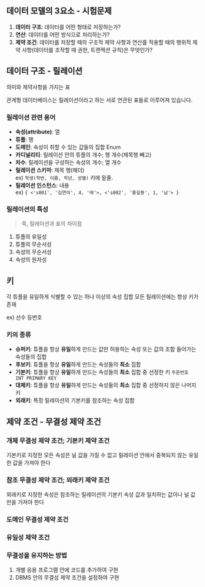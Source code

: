 ## 데이터 모델의 3요소 - 시험문제
1. **데이터 구조**: 데이터를 어떤 형태로 저장하는가?
2. **연산**: 데이터를 어떤 방식으로 처리하는가?
3. **제약 조건**: 데이터를 저장할 때의 구조적 제약 사항과 연산를 적용할 때의 행위적 제약 사항(데이터를 조작할 때 권한, 트랜젝션 규칙)은 무엇인가?

## 데이터 구조 - 릴레이션

의미와 제약사항을 가지는 표   

관계형 데이터베이스는 릴레이션이라고 하는 서로 연관된 표들로 이루어져 있습니다.


### 릴레이션 관련 용어

- **속성(attribute)**: 열   
- **튜플**: 행   
- **도메인**: 속성이 취할 수 있는 값들의 집합 Enum   
- **카디널리티**: 릴레이션 안의 튜플의 개수; 행 개수(제목행 빼고)   
- **차수**: 릴레이션을 구성하는 속성의 개수; 열 개수
- **릴레이션 스키마**: 제목 행(헤더)   
  ex) `학생(학번, 이름, 학년, 성별)` 키에 밑줄.
- **릴레이션 인스턴스**: 내용   
  ex) `{ <'s001', '김연아', 4, '여'>, <'s002', '홍길동', 1, '남'> }`

### 릴레이션의 특성

> 즉, 릴레이션과 표의 차이점

1. 튜플의 유일성
2. 튜플의 무순서성
3. 속성의 무순서성
4. 속성의 원자성

## 키

각 튜플을 유일하게 식별할 수 있는 하나 이상의 속성 집합
모든 릴레이션에는 항상 키가 존재

ex) 선수 등번호

### 키의 종류

- **슈퍼키**: 튜플을 항상 **유일**하게 만드는 값만 허용하는 속성 또는 값의 조합 들어가는 속성들의 집합
- **후보키**: 튜플을 항상 **유일**하게 만드는 속성들의 **최소** 집합
- **기본키**: 튜플을 항상 **유일**하게 만드는 속성들의 **최소** 집합 중 선정한 키
  `주문번호 INT PRIMARY KEY`
- **대체키**: 튜플을 항상 **유일**하게 만드는 속성들의 **최소** 집합 중 선정하지 않은 나머지 키
- **외래키**: 특정 릴레이션의 기본키를 참조하는 속성 집합

## 제약 조건 - 무결성 제약 조건
### 개체 무결성 제약 조건; 기본키 제약 조건
기본키로 지정한 모든 속성은 널 값을 가질 수 없고 릴레이션 안에서 중복되지 않는 유일
한 값을 가져야 한다

### 참조 무결성 제약 조건; 외래키 제약 조건
외래키로 지정한 속성은 참조하는 릴레이션의 기본키 속성 값과 일치하는 값이나 널 값
만을 가져야 한다

### 도메인 무결성 제약 조건

### 유일성 제약 조건

### 무결성을 유지하는 방법
1. 개별 응용 프로그램 안에 코드를 추가하여 구현
2. DBMS 안의 무결성 제약 조건을 설정하여 구현